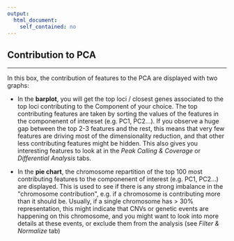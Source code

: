 ```yaml
---
output: 
  html_document: 
    self_contained: no
---
```

## Contribution to PCA

***

In this box, the contribution of features to the PCA are displayed with two 
graphs:  

- In the **barplot**, you will get the top loci / closest 
genes associated to the top loci contributing to the Component of your choice.
The top contributing features are taken by sorting the values of the features
in the componenent of intereset (e.g. PC1, PC2...). If you observe a huge gap 
between the top 2-3 features and the rest, this means that very few features 
are driving most of the dimensionality reduction, and that other less contributing 
features might be hidden. This also gives you interesting features to look at 
in the *Peak Calling & Coverage* or *Differential Analysis* tabs.  

- In the **pie chart**, the chromosome repartition of the top 100 most contributing features
to the componenent of interest (e.g. PC1, PC2...) are displayed. This is used
to see if there is any strong imbalance in the "chromosome contribution", e.g.
if a chromosome is contributing more than it should be. Usually, if a 
single chromosome has > 30% representation, this might indicate that CNVs or 
genetic events are happening on this chromosome, and you might want to look into
more details at these events, or exclude them from the analysis (see
*Filter & Normalize* tab)


